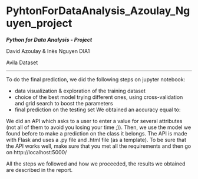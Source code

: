# PyhtonForDataAnalysis_Azoulay_Nguyen_project

***Python for Data Analysis - Project***

David Azoulay & Inès Nguyen DIA1

Avila Dataset

*****************

To do the final prediction, we did the following steps on jupyter notebook:
- data visualization & exploration of the training dataset
- choice of the best model trying different ones, using cross-validation and grid search to boost the parameters
- final prediction on the testing set
We obtained an accuracy equal to:

We did an API which asks to a user to enter a value for several attributes (not all of them to avoid you losing your time ;)).
Then, we use the model we found before to make a prediction on the class it belongs.
The API is made with Flask and uses a .py file and .html file (as a template).
To be sure that the API works well, make sure that you met all the requirements and then go on http://localhost:5000/


All the steps we followed and how we proceeded, the results we obtained are described in the report.
